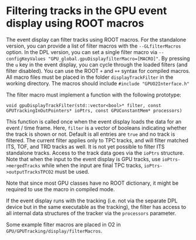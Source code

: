 <!-- doxy
\page refGPUTrackingDisplayFilterMacros Filtering tracks macros
/doxy -->

# Filtering tracks in the GPU event display using ROOT macros

The event display can filter tracks using ROOT macros.
For the standalone version, you can provide a list of filter macros with the `--GLfilterMacros` option.
In the DPL version, you can set a single filter macro via `--configKeyValues "GPU_global.gpuDisplayfilterMacro=[MACRO]"`.
By pressing the `u` key in the event display, you can cycle through the loaded filters (and filter disabled).
You can use the ROOT `+` and `++` syntax for compiled macros.
All macro files must be placed in the folder `displayTrackFilter` in the working directory.
The macros should include `#include "GPUO2Interface.h"`

The filter macro must implement a function with the following prototype:
```
void gpuDisplayTrackFilter(std::vector<bool>* filter, const GPUTrackingInOutPointers* ioPtrs, const GPUConstantMem* processors)
```
This function is called once when the event display loads the data for an event / time frame.
Here, `filter` is a vector of booleans indicating whether the track is shown or not. Default is all entries are `true` and no track is filtered.
The current filter applies only to TPC tracks, and will filter matched ITS, TOF, and TRD tracks as well.
It is not yet possible to filter ITS standalone tracks.
Access to the track data goes via the `ioPtrs` structure.
Note that when the input to the event display is GPU tracks, use `ioPtrs->mergedTracks` while when the input are final TPC tracks, `ioPtrs->outputTracksTPCO2` must be used.

Note that since most GPU classes have no ROOT dictionary, it might be required to use the macro in compiled mode.

If the event display runs with the tracking (i.e. not via the separate DPL device but in the same executable as the tracking), the filter has access to all internal data structures of the tracker via the `processors` parameter.

Some example filter macros are placed in O2 in `GPU/GPUTracking/display/filterMacros`.
